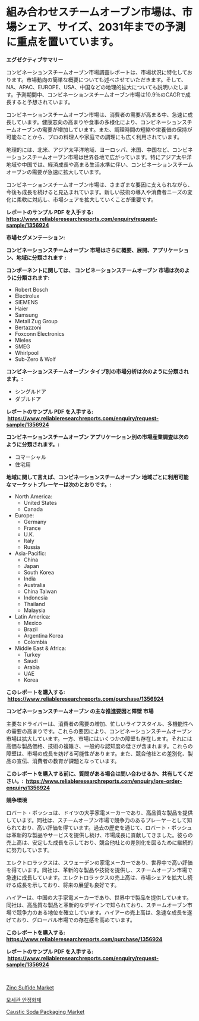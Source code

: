 <p><h1>組み合わせスチームオーブン市場は、市場シェア、サイズ、2031年までの予測に重点を置いています。</h1></p><p><strong>エグゼクティブサマリー</strong></p>
<p><p>コンビネーションスチームオーブン市場調査レポートは、市場状況に特化しております。市場動向の簡単な概要についても述べさせていただきます。そして、NA、APAC、EUROPE、USA、中国などの地理的拡大についても説明いたします。予測期間中、コンビネーションスチームオーブン市場は10.9％のCAGRで成長すると予想されています。</p><p>コンビネーションスチームオーブン市場は、消費者の需要が高まる中、急速に成長しています。健康志向の高まりや食事の多様化により、コンビネーションスチームオーブンの需要が増加しています。また、調理時間の短縮や栄養価の保持が可能なことから、プロの料理人や家庭での調理にも広く利用されています。</p><p>地理的には、北米、アジア太平洋地域、ヨーロッパ、米国、中国など、コンビネーションスチームオーブン市場は世界各地で広がっています。特にアジア太平洋地域や中国では、経済成長や高まる生活水準に伴い、コンビネーションスチームオーブンの需要が急速に拡大しています。</p><p>コンビネーションスチームオーブン市場は、さまざまな要因に支えられながら、今後も成長を続けると見込まれています。新しい技術の導入や消費者ニーズの変化に柔軟に対応し、市場シェアを拡大していくことが重要です。</p></p>
<p><strong>レポートのサンプル PDF を入手する: <a href="https://www.reliableresearchreports.com/enquiry/request-sample/1356924">https://www.reliableresearchreports.com/enquiry/request-sample/1356924</a></strong></p>
<p><strong>市場セグメンテーション:</strong></p>
<p><strong> コンビネーションスチームオーブン 市場はさらに概要、展開、アプリケーション、地域に分類されます :</strong></p>
<p><strong>コンポーネントに関しては、 コンビネーションスチームオーブン 市場は次のように分類されます: &nbsp;</strong></p>
<p><ul><li>Robert Bosch</li><li>Electrolux</li><li>SIEMENS</li><li>Haier</li><li>Samsung</li><li>Metall Zug Group</li><li>Bertazzoni</li><li>Foxconn Electronics</li><li>Mieles</li><li>SMEG</li><li>Whirlpool</li><li>Sub-Zero & Wolf</li></ul></p>
<p><strong> コンビネーションスチームオーブン タイプ別の市場分析は次のように分類されます。:</strong></p>
<p><ul><li>シングルドア</li><li>ダブルドア</li></ul></p>
<p><strong>レポートのサンプル PDF を入手する: &nbsp;<a href="https://www.reliableresearchreports.com/enquiry/request-sample/1356924">https://www.reliableresearchreports.com/enquiry/request-sample/1356924</a></strong></p>
<p><strong> コンビネーションスチームオーブン アプリケーション別の市場産業調査は次のように分類されます。:</strong></p>
<p><ul><li>コマーシャル</li><li>住宅用</li></ul></p>
<p><strong>地域に関して言えば、コンビネーションスチームオーブン 地域ごとに利用可能なマーケットプレーヤーは次のとおりです。:</strong></p>
<p><ul>
    <li>
        North America:
        <ul>
            <li>United States</li>
            <li>Canada</li>
        </ul>
    </li>
    <li>
        Europe:
        <ul>
            <li>Germany</li>
            <li>France</li>
            <li>U.K.</li>
            <li>Italy</li>
            <li>Russia</li>
        </ul>
    </li>
    <li>
        Asia-Pacific:
        <ul>
            <li>China</li>
            <li>Japan</li>
            <li>South Korea</li>
            <li>India</li>
            <li>Australia</li>
            <li>China Taiwan</li>
            <li>Indonesia</li>
            <li>Thailand</li>
            <li>Malaysia</li>
        </ul>
    </li>
    <li>
        Latin America:
        <ul>
            <li>Mexico</li>
            <li>Brazil</li>
            <li>Argentina Korea</li>
            <li>Colombia</li>
        </ul>
    </li>
    <li>
        Middle East & Africa:
        <ul>
            <li>Turkey</li>
            <li>Saudi</li>
            <li>Arabia</li>
            <li>UAE</li>
            <li>Korea</li>
        </ul>
    </li>
    </ul></p>
<p><strong>このレポートを購入する: &nbsp;<a href="https://www.reliableresearchreports.com/purchase/1356924">https://www.reliableresearchreports.com/purchase/1356924</a></strong></p>
<p><strong>コンビネーションスチームオーブン の主な推進要因と障壁 市場</strong></p>
<p><p>主要なドライバーは、消費者の需要の増加、忙しいライフスタイル、多機能性への需要の高まりです。これらの要因により、コンビネーションスチームオーブン市場は拡大しています。一方、市場にはいくつかの障壁も存在します。それには高価な製品価格、技術の複雑さ、一般的な認知度の低さが含まれます。これらの障壁は、市場の成長を妨げる可能性があります。また、競合他社との差別化、製品の宣伝、消費者の教育が課題となっています。</p></p>
<p><strong>このレポートを購入する前に、質問がある場合は問い合わせるか、共有してください。:&nbsp; <a href="https://www.reliableresearchreports.com/enquiry/pre-order-enquiry/1356924">https://www.reliableresearchreports.com/enquiry/pre-order-enquiry/1356924</a></strong></p>
<p><strong>競争環境</strong></p>
<p><p>ロバート・ボッシュは、ドイツの大手家電メーカーであり、高品質な製品を提供しています。同社は、スチームオーブン市場で競争力のあるプレーヤーとして知られており、高い評価を得ています。過去の歴史を通じて、ロバート・ボッシュは革新的な製品やサービスを提供し続け、市場成長に貢献してきました。彼らの売上高は、安定した成長を示しており、競合他社との差別化を図るために継続的に努力しています。</p><p>エレクトロラックスは、スウェーデンの家電メーカーであり、世界中で高い評価を得ています。同社は、革新的な製品や技術を提供し、スチームオーブン市場で急速に成長しています。エレクトロラックスの売上高は、市場シェアを拡大し続ける成長を示しており、将来の展望も良好です。</p><p>ハイアーは、中国の大手家電メーカーであり、世界中で製品を提供しています。同社は、高品質な製品と革新的なデザインで知られており、スチームオーブン市場で競争力のある地位を確立しています。ハイアーの売上高は、急速な成長を遂げており、グローバル市場での存在感を高めています。</p></p>
<p><strong>このレポートを購入する: &nbsp; <a href="https://www.reliableresearchreports.com/purchase/1356924">https://www.reliableresearchreports.com/purchase/1356924</a></strong></p>
<p><strong>レポートのサンプル PDF を入手する: &nbsp;<a href="https://www.reliableresearchreports.com/enquiry/request-sample/1356924">https://www.reliableresearchreports.com/enquiry/request-sample/1356924</a></strong><strong></strong></p>
<p>&nbsp;</p>
<p><p><a href="https://github.com/dx0328/Market-Research-Report-List-1/blob/main/zinc-sulfide-market.md">Zinc Sulfide Market</a></p><p><a href="https://medium.com/@elod.85/%EC%A3%BC%EC%82%AC%EC%95%BD-%EC%95%88%EC%A0%95%EC%A0%9C-%EC%8B%9C%EC%9E%A5-%EC%8B%9C%EC%9E%A5-cagr-%EC%8B%9C%EC%9E%A5-%EB%8F%99%ED%96%A5-%EB%B0%8F-%EC%84%B1%EC%9E%A5-%EC%A0%84%EB%9E%B5%EC%97%90-%EB%8C%80%ED%95%9C-%ED%86%B5%EC%B0%B0%EB%A0%A5-3ceacabdc478">모세관 안정화제</a></p><p><a href="https://github.com/juancolorado15/Market-Research-Report-List-1/blob/main/caustic-soda-packaging-market.md">Caustic Soda Packaging Market</a></p></p>